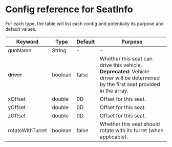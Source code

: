 # Config reference for SeatInfo

For each type, the table will list each config and potentially its purpose and default values.

| Keyword | Type | Default | Purpose |
|---|---|---|---|
| gunName | String | - | - |
| ~~driver~~ | boolean | false | Whether this seat can drive this vehicle.<br/>**Deprecated:** Vehicle driver will be determined by the first seat provided in the array. |
| xOffset | double | 0D | Offset for this seat. |
| yOffset | double | 0D | Offset for this seat. |
| zOffset | double | 0D | Offset for this seat. |
| rotateWithTurret | boolean | false | Whether this seat should rotate with its turret (when applicable). |